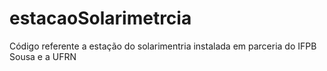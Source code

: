 # estacaoSolarimetrcia
Código referente a estação do solarimentria instalada em parceria do IFPB Sousa e a UFRN
